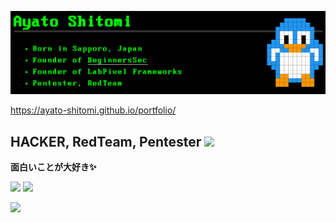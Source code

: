 <a href="https://ayato-shitomi.github.io/portfolio/"> <img src="./portfolio.png"></img> </a>

https://ayato-shitomi.github.io/portfolio/

## HACKER, RedTeam, Pentester ![](https://komarev.com/ghpvc/?username=ayato-shitomi)

**面白いことが大好き✨**

![](https://img.shields.io/badge/Hardening-2022-purple?style=for-the-badge) ![](https://img.shields.io/badge/Security%20Camp-2023-yellow?style=for-the-badge)

![](https://img.shields.io/badge/TorProject-JapaneseTransrating-red?style=for-the-badge&logo=torproject)
